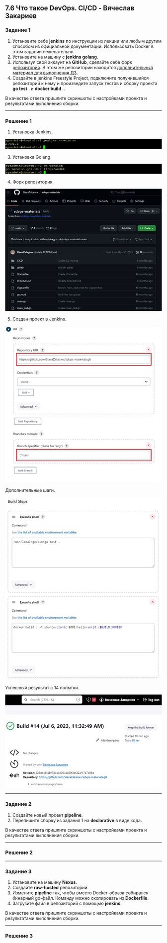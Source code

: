 ## 7.6 Что такое DevOps. CI/CD - Вячеслав Закариев

### Задание 1

1. Установите себе **jenkins** по инструкции из лекции или любым другим способом из официальной документации. Использовать Docker в этом задании нежелательно.
2. Установите на машину с **jenkins golang**.
3. Используя свой аккаунт на **GitHub**, сделайте себе форк [репозитория](https://github.com/netology-code/sdvps-materials). В этом же репозитории находится [дополнительный материал для выполнения ДЗ](https://github.com/netology-code/sdvps-materials/blob/main/CICD/8.2-hw.md).
4. Создайте в jenkins Freestyle Project, подключите получившийся репозиторий к нему и произведите запуск тестов и сборку проекта **go test** . и **docker build** ..

В качестве ответа пришлите скриншоты с настройками проекта и результатами выполнения сборки.

---

### Решение 1

1. Установка Jenkins.

![jenkins](https://github.com/SlavaZakariev/netology/blob/cd6a6f922401d3e72875c0e102bab8e55ddfc7d8/ci-cd/7.6_DevOps/resources/jenkins_1.1.jpg)

3. Установка Golang.

![go](https://github.com/SlavaZakariev/netology/blob/af822561fdf1446a6ca6928c8af611f5aec23b1b/ci-cd/7.6_DevOps/resources/jenkins_1.2.jpg)

4. Форк репозитория.

![fork](https://github.com/SlavaZakariev/netology/blob/af822561fdf1446a6ca6928c8af611f5aec23b1b/ci-cd/7.6_DevOps/resources/jenkins_1.3.jpg)

5. Создан проект в Jenkins.

![project](https://github.com/SlavaZakariev/netology/blob/af822561fdf1446a6ca6928c8af611f5aec23b1b/ci-cd/7.6_DevOps/resources/jenkins_1.4.jpg)

Дополнительные шаги.

![build](https://github.com/SlavaZakariev/netology/blob/af822561fdf1446a6ca6928c8af611f5aec23b1b/ci-cd/7.6_DevOps/resources/jenkins_1.5.jpg)

Успешный результат с 14 попытки.

![done](https://github.com/SlavaZakariev/netology/blob/af822561fdf1446a6ca6928c8af611f5aec23b1b/ci-cd/7.6_DevOps/resources/jenkins_1.6.jpg)

---

### Задание 2

1. Создайте новый проект **pipeline**.
2. Перепишите сборку из задания 1 на **declarative** в виде кода.

В качестве ответа пришлите скриншоты с настройками проекта и результатами выполнения сборки.

---

### Решение 2

---

### Задание 3

1. Установите на машину **Nexus**.
2. Создайте **raw-hosted** репозиторий.
3. Измените **pipeline** так, чтобы вместо Docker-образа собирался бинарный go-файл. Команду можно скопировать из **Dockerfile**.
4. Загрузите файл в репозиторий с помощью **jenkins**.

В качестве ответа пришлите скриншоты с настройками проекта и результатами выполнения сборки.

---

### Решение 3

